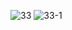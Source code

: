 ![33](https://user-images.githubusercontent.com/69049801/129013712-fb5608c7-fd1e-4f5a-9abc-7a975ae9da9e.PNG)
![33-1](https://user-images.githubusercontent.com/69049801/129013716-9abf32db-b70b-418f-9331-31ccbacbe8e4.PNG)
